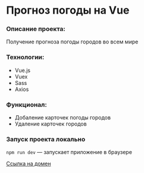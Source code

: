 # Прогноз погоды на Vue

### Описание проекта:

Получение прогноза погоды городов во всем мире

### Технологии:

- Vue.js
- Vuex
- Sass
- Axios

### Функционал:

- Добаление карточек погоды городов
- Удаление карточек городов

### Запуск проекта локально

`npm run dev` — запускает приложение в браузере

[Ссылка на домен](https://sergynya174.github.io/vue-weather/)
